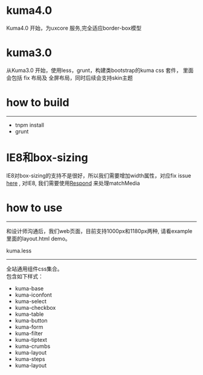 # kuma4.0 

Kuma4.0 开始，为uxcore 服务,完全适应border-box模型

# kuma3.0 

从Kuma3.0 开始，使用less，grunt，构建类bootstrap的kuma css 套件，
里面会包括 fix 布局及 全屏布局，同时后续会支持skin主题


# how to build
---

* tnpm install
* grunt

# IE8和box-sizing
IE8对box-sizing的支持不是很好，所以我们需要增加width属性，对应fix issue [here](https://github.com/twbs/bootstrap/pull/10410) , 对IE8, 我们需要使用[Respond](https://github.com/scottjehl/Respond) 来处理matchMedia


# how to use
---
和设计师沟通后，我们web页面，目前支持1000px和1180px两种, 请看example里面的layout.html demo。

kuma.less 

---

全站通用组件css集合。<br/>
包含如下样式：<br/>
- kuma-base<br/>
- kuma-iconfont<br/>
- kuma-select<br/>
- kuma-checkbox<br/>
- kuma-table<br/>
- kuma-button<br/>
- kuma-form<br/>
- kuma-filter<br/>
- kuma-tiptext<br/>
- kuma-crumbs<br/>
- kuma-layout<br/>
- kuma-steps<br/>
- kuma-layout<br/>


